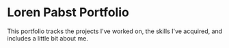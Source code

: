 # Loren Pabst Portfolio
This portfolio tracks the projects I've worked on, the skills I've acquired, and includes a little bit about me. 





